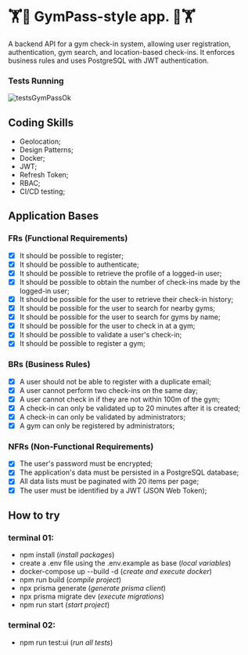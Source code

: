 # 🏋️🦾 GymPass-style app. 🦾🏋️

A backend API for a gym check-in system, allowing user registration, authentication, gym search, and location-based check-ins. It enforces business rules and uses PostgreSQL with JWT authentication.

### Tests Running
![testsGymPassOk](https://github.com/user-attachments/assets/fa3b1ad5-bc07-4b0f-a86a-b39443f34b4c)


## Coding Skills
- Geolocation;
- Design Patterns;
- Docker;
- JWT;
- Refresh Token;
- RBAC;
- CI/CD testing;

## Application Bases

### FRs (Functional Requirements)
- [x] It should be possible to register;
- [x] It should be possible to authenticate;
- [x] It should be possible to retrieve the profile of a logged-in user;
- [x] It should be possible to obtain the number of check-ins made by the logged-in user;
- [x] It should be possible for the user to retrieve their check-in history;
- [x] It should be possible for the user to search for nearby gyms;
- [x] It should be possible for the user to search for gyms by name;
- [x] It should be possible for the user to check in at a gym;
- [x] It should be possible to validate a user's check-in;
- [x] It should be possible to register a gym;

### BRs (Business Rules)
- [x] A user should not be able to register with a duplicate email;
- [x] A user cannot perform two check-ins on the same day;
- [x] A user cannot check in if they are not within 100m of the gym;
- [x] A check-in can only be validated up to 20 minutes after it is created;
- [x] A check-in can only be validated by administrators;
- [x] A gym can only be registered by administrators;

### NFRs (Non-Functional Requirements)
- [x] The user's password must be encrypted;
- [x] The application's data must be persisted in a PostgreSQL database;
- [x] All data lists must be paginated with 20 items per page;
- [x] The user must be identified by a JWT (JSON Web Token);

## How to try

### terminal 01:
- npm install (*install packages*)
- create a .env file using the .env.example as base (*local variables*)
- docker-compose up --build -d (*create and execute docker*)
- npm run build (*compile project*)
- npx prisma generate (*generate prisma client*)
- npx prisma migrate dev (*execute migrations*)
- npm run start (*start project*)

### terminal 02:
- npm run test:ui (*run all tests*)
